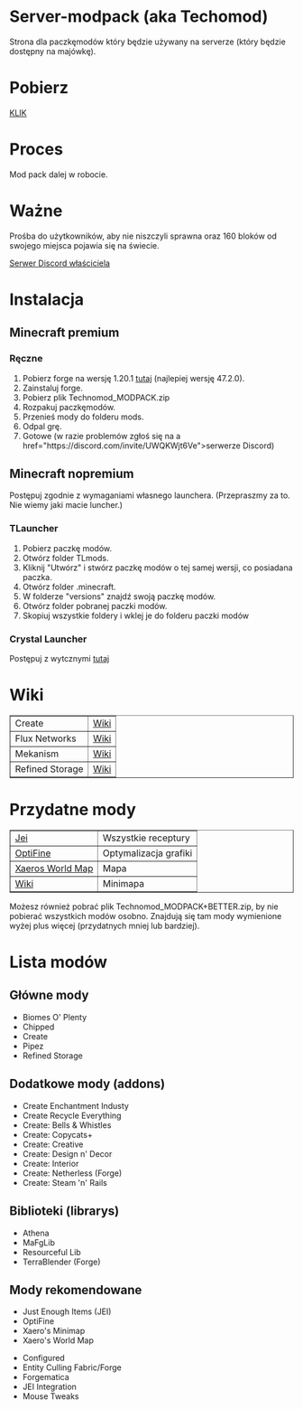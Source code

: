 # Server-modpack (aka Techomod)
Strona dla paczkęmodów który będzie używany na serverze (który będzie dostępny na majówkę).

# Pobierz
<a href="https://github.com/RafaelloB/Server-modpack/releases/download/1.20.1_v0.1/Technomod_MODPACK.zip">KLIK</a>

# Proces
Mod pack dalej w robocie.

# Ważne
Prośba do użytkowników, aby nie niszczyli sprawna oraz 160 bloków od swojego miejsca pojawia się na świecie.
<p><a href="https://discord.com/invite/UWQKWjt6Ve">Serwer Discord właściciela</a></p>

# Instalacja
## Minecraft premium
<h3>Ręczne</h3>
<ol>
    <li>Pobierz forge na wersję 1.20.1 <a href="https://files.minecraftforge.net/net/minecraftforge/forge/index_1.20.1.html">tutaj</a> (najlepiej wersję 47.2.0).</li>
    <li>Zainstaluj forge.</li>
    <li>Pobierz plik Technomod_MODPACK.zip</li>
    <li>Rozpakuj paczkęmodów.</li>
    <li>Przenieś mody do folderu mods.</li>
    <li>Odpal grę.</li>
    <li>Gotowe (w razie problemów zgłoś się na a href="https://discord.com/invite/UWQKWjt6Ve">serwerze Discord</a>)</li>
</ol>

<!--<h3>Przez CurseForge</h3>
<ol>
    <li>Wejdź na stronę Techonoda (<a href="">tutaj</a>)</li>
    <li>Kliknij pobierz za pomocą CurseForge.</li>
    <li>Odpal grę.</li>
    <li>Gotowe (w razie problemów zgłoś się na a href="https://discord.com/invite/UWQKWjt6Ve">serwerze Discord</a>)</li>
-->

## Minecraft nopremium
Postępuj zgodnie z wymaganiami własnego launchera. (Przepraszmy za to. Nie wiemy jaki macie luncher.)
<!--biedaki kupcie pełąn grę a nie piracicie-->

<h3>TLauncher</h3>
<ol>
    <li>Pobierz paczkę modów.</li>
    <li>Otwórz folder TLmods.</li>
    <li>Kliknij "Utwórz" i stwórz paczkę modów o tej samej wersji, co posiadana paczka.</li>
    <li>Otwórz folder .minecraft.</li>
    <li>W folderze "versions" znajdź swoją paczkę modów.</li>
    <li>Otwórz folder pobranej paczki modów.</li>
    <li>Skopiuj wszystkie foldery i wklej je do folderu paczki modów</li>
</ol>

<h3>Crystal Launcher</h3>
Postępuj z wytcznymi <a href="https://help.crystal-launcher.pl/p/custompacks">tutaj</a>


# Wiki
<table border="1">
    <tr>
        <td>Create</td>
        <td><a href="https://create.fandom.com/wiki/Create_Mod_Wiki">Wiki</a></td>
    </tr>
    <tr>
        <td>Flux Networks</td>
        <td><a href="https://github.com/SonarSonic/Flux-Networks/wiki">Wiki</a></td>
    </tr>
    <tr>
        <td>Mekanism</td>
        <td><a href="https://wiki.aidancbrady.com/wiki/Main_Page">Wiki</a></td>
    </tr>
    <tr>
        <td>Refined Storage</td>
        <td><a href="https://refinedmods.com/refined-storage/">Wiki</a></td>
    </tr>
</table>

# Przydatne mody
<table border="1">
    <tr>
        <td><a href="https://www.curseforge.com/minecraft/mc-mods/jei">Jei</a></td>
        <td>Wszystkie receptury</td>
    </tr>
    <tr>
        <td><a href="https://optifine.net/downloads">OptiFine</a></td>
        <td>Optymalizacja grafiki</td>
    </tr>
    <tr>
        <td><a href="https://www.curseforge.com/minecraft/mc-mods/xaeros-world-map">Xaeros World Map</a></td>
        <td>Mapa</td>
    </tr>
    <tr>
        <td><a href="https://www.curseforge.com/minecraft/mc-mods/xaeros-minimap">Wiki</a></td>
        <td>Minimapa</td>
    </tr>
</table>

Możesz również pobrać plik Technomod_MODPACK+BETTER.zip, by nie pobierać wszystkich modów osobno. Znajdują się tam mody wymienione wyżej plus więcej (przydatnych mniej lub bardziej).

# Lista modów
## Główne mody
<ul>
    <li>Biomes O' Plenty</li>
    <li>Chipped</li>
    <li>Create</li>
    <li>Pipez</li>
    <li>Refined Storage</li>
</ul>

## Dodatkowe mody (addons)
<ul>
    <li>Create Enchantment Industy</li>
    <li>Create Recycle Everything</li>
    <li>Create: Bells & Whistles</li>
    <li>Create: Copycats+</li>
    <li>Create: Creative</li>
    <li>Create: Design n' Decor</li>
    <li>Create: Interior</li>
    <li>Create: Netherless (Forge)</li>
    <li>Create: Steam 'n' Rails</li>
</ul>

## Biblioteki (librarys)
<ul>
    <li>Athena</li>
    <li>MaFgLib</li>
    <li>Resourceful Lib</li>
    <li>TerraBlender (Forge)</li>
</ul>

## Mody rekomendowane
<ul>
    <li>Just Enough Items (JEI)</li>
    <li>OptiFine</li>
    <li>Xaero's Minimap</li>
    <li>Xaero's World Map</li>
</ul>
<ul>
    <li>Configured</li>
    <li>Entity Culling Fabric/Forge</li>
    <li>Forgematica</li>
    <li>JEI Integration</li>
    <li>Mouse Tweaks</li>
</ul>
